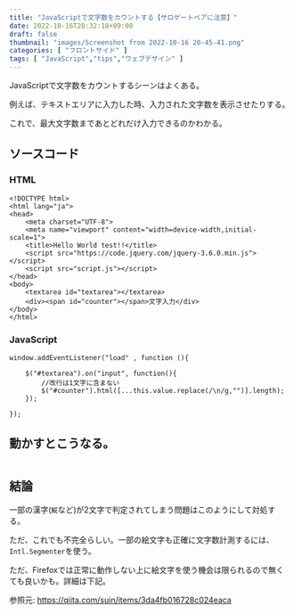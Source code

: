 ```yaml
---
title: "JavaScriptで文字数をカウントする【サロゲートペアに注意】"
date: 2022-10-16T20:32:18+09:00
draft: false
thumbnail: "images/Screenshot from 2022-10-16 20-45-41.png"
categories: [ "フロントサイド" ]
tags: [ "JavaScript","tips","ウェブデザイン" ]
---
```


JavaScriptで文字数をカウントするシーンはよくある。

例えば、テキストエリアに入力した時、入力された文字数を表示させたりする。

これで、最大文字数まであとどれだけ入力できるのかわかる。


## ソースコード

### HTML

    <!DOCTYPE html>
    <html lang="ja">
    <head>
        <meta charset="UTF-8">
        <meta name="viewport" content="width=device-width,initial-scale=1">
        <title>Hello World test!!</title>
        <script src="https://code.jquery.com/jquery-3.6.0.min.js"></script>
        <script src="script.js"></script>
    </head>
    <body>
        <textarea id="textarea"></textarea>
        <div><span id="counter"></span>文字入力</div>
    </body>
    </html>
    
### JavaScript

    window.addEventListener("load" , function (){
    
        $("#textarea").on("input", function(){
            //改行は1文字に含まない
            $("#counter").html([...this.value.replace(/\n/g,"")].length);
        });
    
    });
    
    
## 動かすとこうなる。

<div class="img-center"><img src="/images/Screenshot from 2022-10-16 20-45-41.png" alt=""></div>

## 結論

一部の漢字(`𩸽`など)が2文字で判定されてしまう問題はこのようにして対処する。

ただ、これでも不完全らしい。一部の絵文字も正確に文字数計測するには、`Intl.Segmenter`を使う。

ただ、Firefoxでは正常に動作しない上に絵文字を使う機会は限られるので無くても良いかも。詳細は下記。

参照元: https://qiita.com/suin/items/3da4fb016728c024eaca

